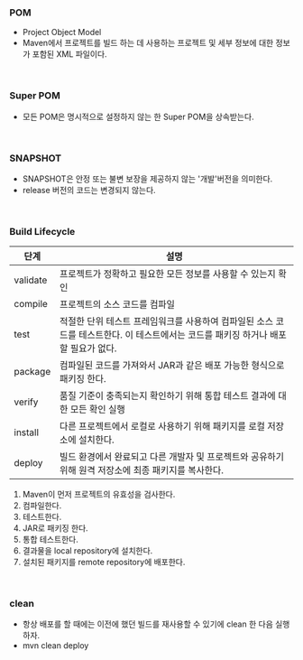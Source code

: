 ### POM

* Project Object Model
* Maven에서 프로젝트를 빌드 하는 데 사용하는 프로젝트 및 세부 정보에 대한 정보가 포함된 XML 파일이다.

<br>

### Super POM

* 모든 POM은 명시적으로 설정하지 않는 한 Super POM을 상속받는다.

<br>

### SNAPSHOT

* SNAPSHOT은 안정 또는 불변 보장을 제공하지 않는 '개발'버전을 의미한다.
* release 버전의 코드는 변경되지 않는다.

<br>

### Build Lifecycle

|단계|설명|
|------|-------|
|validate|프로젝트가 정확하고 필요한 모든 정보를 사용할 수 있는지 확인|
|compile|프로젝트의 소스 코드를 컴파일|
|test|적절한 단위 테스트 프레임워크를 사용하여 컴파일된 소스 코드를 테스트한다. 이 테스트에서는 코드를 패키징 하거나 배포할 필요가 없다.|
|package|컴파일된 코드를 가져와서 JAR과 같은 배포 가능한 형식으로 패키징 한다.|
|verify|품질 기준이 충족되는지 확인하기 위해 통합 테스트 결과에 대한 모든 확인 실행|
|install|다른 프로젝트에서 로컬로 사용하기 위해 패키지를 로컬 저장소에 설치한다.|
|deploy|빌드 환경에서 완료되고 다른 개발자 및 프로젝트와 공유하기 위해 원격 저장소에 최종 패키지를 복사한다.|

1. Maven이 먼저 프로젝트의 유효성을 검사한다.
2. 컴파일한다.
3. 테스트한다.
4. JAR로 패키징 한다.
5. 통합 테스트한다.
6. 결과물을 local repository에 설치한다.
7. 설치된 패키지를 remote repository에 배포한다.

<br>

### clean

* 항상 배포를 할 때에는 이전에 했던 빌드를 재사용할 수 있기에 clean 한 다음 실행하자.
* mvn clean deploy
